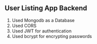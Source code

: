 ## User Listing App Backend

1. Used Mongodb as a Database
2. Used CORS
3. Used JWT for authentication
4. Used bcrypt for encrypting passwords